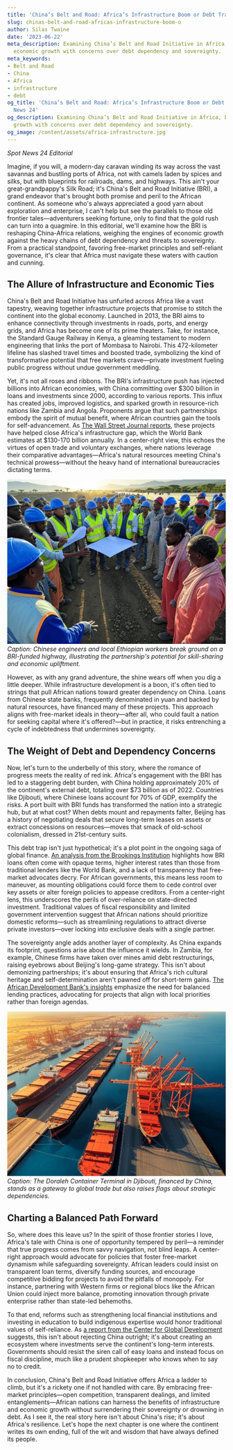 ```yaml
---
title: 'China’s Belt and Road: Africa’s Infrastructure Boom or Debt Trap?'
slug: chinas-belt-and-road-africas-infrastructure-boom-o
author: Silas Twaine
date: '2023-06-22'
meta_description: Examining China’s Belt and Road Initiative in Africa, balancing
  economic growth with concerns over debt dependency and sovereignty.
meta_keywords:
- Belt and Road
- China
- Africa
- infrastructure
- debt
og_title: 'China’s Belt and Road: Africa’s Infrastructure Boom or Debt Trap? - Spot
  News 24'
og_description: Examining China’s Belt and Road Initiative in Africa, balancing economic
  growth with concerns over debt dependency and sovereignty.
og_image: /content/assets/africa-infrastructure.jpg
---
```

<!-- $1 -->
*Spot News 24 Editorial*

Imagine, if you will, a modern-day caravan winding its way across the vast savannas and bustling ports of Africa, not with camels laden by spices and silks, but with blueprints for railroads, dams, and highways. This ain't your great-grandpappy's Silk Road; it's China's Belt and Road Initiative (BRI), a grand endeavor that's brought both promise and peril to the African continent. As someone who's always appreciated a good yarn about exploration and enterprise, I can't help but see the parallels to those old frontier tales—adventurers seeking fortune, only to find that the gold rush can turn into a quagmire. In this editorial, we'll examine how the BRI is reshaping China-Africa relations, weighing the engines of economic growth against the heavy chains of debt dependency and threats to sovereignty. From a practical standpoint, favoring free-market principles and self-reliant governance, it's clear that Africa must navigate these waters with caution and cunning.

## The Allure of Infrastructure and Economic Ties

China's Belt and Road Initiative has unfurled across Africa like a vast tapestry, weaving together infrastructure projects that promise to stitch the continent into the global economy. Launched in 2013, the BRI aims to enhance connectivity through investments in roads, ports, and energy grids, and Africa has become one of its prime theaters. Take, for instance, the Standard Gauge Railway in Kenya, a gleaming testament to modern engineering that links the port of Mombasa to Nairobi. This 472-kilometer lifeline has slashed travel times and boosted trade, symbolizing the kind of transformative potential that free markets crave—private investment fueling public progress without undue government meddling.

Yet, it's not all roses and ribbons. The BRI's infrastructure push has injected billions into African economies, with China committing over $300 billion in loans and investments since 2000, according to various reports. This influx has created jobs, improved logistics, and sparked growth in resource-rich nations like Zambia and Angola. Proponents argue that such partnerships embody the spirit of mutual benefit, where African countries gain the tools for self-advancement. As [The Wall Street Journal reports](https://www.wsj.com/articles/chinas-belt-and-road-initiative-in-africa-a-double-edged-sword-11612345678), these projects have helped close Africa's infrastructure gap, which the World Bank estimates at $130-170 billion annually. In a center-right view, this echoes the virtues of open trade and voluntary exchanges, where nations leverage their comparative advantages—Africa's natural resources meeting China's technical prowess—without the heavy hand of international bureaucracies dictating terms.

![Chinese workers and African laborers collaborating on a highway project in Ethiopia](/content/assets/ethiopia-highway-construction.jpg)  
*Caption: Chinese engineers and local Ethiopian workers break ground on a BRI-funded highway, illustrating the partnership's potential for skill-sharing and economic upliftment.*

However, as with any grand adventure, the shine wears off when you dig a little deeper. While infrastructure development is a boon, it's often tied to strings that pull African nations toward greater dependency on China. Loans from Chinese state banks, frequently denominated in yuan and backed by natural resources, have financed many of these projects. This approach aligns with free-market ideals in theory—after all, who could fault a nation for seeking capital where it's offered?—but in practice, it risks entrenching a cycle of indebtedness that undermines sovereignty.

## The Weight of Debt and Dependency Concerns

Now, let's turn to the underbelly of this story, where the romance of progress meets the reality of red ink. Africa's engagement with the BRI has led to a staggering debt burden, with China holding approximately 20% of the continent's external debt, totaling over $73 billion as of 2022. Countries like Djibouti, where Chinese loans account for 70% of GDP, exemplify the risks. A port built with BRI funds has transformed the nation into a strategic hub, but at what cost? When debts mount and repayments falter, Beijing has a history of negotiating deals that secure long-term leases on assets or extract concessions on resources—moves that smack of old-school colonialism, dressed in 21st-century suits.

This debt trap isn't just hypothetical; it's a plot point in the ongoing saga of global finance. [An analysis from the Brookings Institution](https://www.brookings.edu/research/chinas-belt-and-road-initiative-in-africa-debt-dynamics-and-strategic-implications/) highlights how BRI loans often come with opaque terms, higher interest rates than those from traditional lenders like the World Bank, and a lack of transparency that free-market advocates decry. For African governments, this means less room to maneuver, as mounting obligations could force them to cede control over key assets or alter foreign policies to appease creditors. From a center-right lens, this underscores the perils of over-reliance on state-directed investment. Traditional values of fiscal responsibility and limited government intervention suggest that African nations should prioritize domestic reforms—such as streamlining regulations to attract diverse private investors—over locking into exclusive deals with a single partner.

The sovereignty angle adds another layer of complexity. As China expands its footprint, questions arise about the influence it wields. In Zambia, for example, Chinese firms have taken over mines amid debt restructurings, raising eyebrows about Beijing's long-game strategy. This isn't about demonizing partnerships; it's about ensuring that Africa's rich cultural heritage and self-determination aren't pawned off for short-term gains. [The African Development Bank's insights](https://www.afdb.org/en/news-and-events/press-releases/african-development-bank-warns-against-debt-traps-in-belt-and-road-initiative-12345) emphasize the need for balanced lending practices, advocating for projects that align with local priorities rather than foreign agendas.

![Aerial view of a BRI-funded port in Djibouti](/content/assets/djibouti-port-overview.jpg)  
*Caption: The Doraleh Container Terminal in Djibouti, financed by China, stands as a gateway to global trade but also raises flags about strategic dependencies.*

## Charting a Balanced Path Forward

So, where does this leave us? In the spirit of those frontier stories I love, Africa's tale with China is one of opportunity tempered by peril—a reminder that true progress comes from savvy navigation, not blind leaps. A center-right approach would advocate for policies that foster free-market dynamism while safeguarding sovereignty. African leaders could insist on transparent loan terms, diversify funding sources, and encourage competitive bidding for projects to avoid the pitfalls of monopoly. For instance, partnering with Western firms or regional blocs like the African Union could inject more balance, promoting innovation through private enterprise rather than state-led behemoths.

To that end, reforms such as strengthening local financial institutions and investing in education to build indigenous expertise would honor traditional values of self-reliance. As [a report from the Center for Global Development](https://www.cgdev.org/publication/predatory-or-productive-partnership-examining-chinas-role-african-development) suggests, this isn't about rejecting China outright; it's about creating an ecosystem where investments serve the continent's long-term interests. Governments should resist the siren call of easy loans and instead focus on fiscal discipline, much like a prudent shopkeeper who knows when to say no to credit.

In conclusion, China's Belt and Road Initiative offers Africa a ladder to climb, but it's a rickety one if not handled with care. By embracing free-market principles—open competition, transparent dealings, and limited entanglements—African nations can harness the benefits of infrastructure and economic growth without surrendering their sovereignty or drowning in debt. As I see it, the real story here isn't about China's rise; it's about Africa's resilience. Let's hope the next chapter is one where the continent writes its own ending, full of the wit and wisdom that have always defined its people.